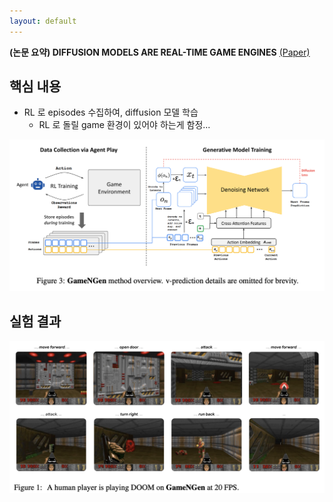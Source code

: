 ```yaml
---
layout: default
---
```


**(논문 요약) DIFFUSION MODELS ARE REAL-TIME GAME ENGINES** [(Paper)](https://arxiv.org/pdf/2408.14837)

## 핵심 내용
- RL 로 episodes 수집하여, diffusion 모델 학습     
   - RL 로 돌릴 game 환경이 있어야 하는게 함정...   
<img src="./data/papers/gameengine/concept.png" width="800" />

## 실험 결과
<img src="./data/papers/gameengine/result.png" width="800" />
